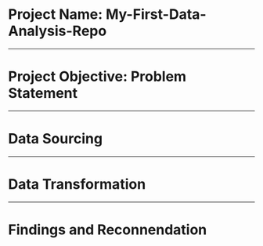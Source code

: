 # Project Name: My-First-Data-Analysis-Repo

----
# Project Objective: Problem Statement


---
# Data Sourcing


---
# Data Transformation


---
# Findings and Reconnendation

